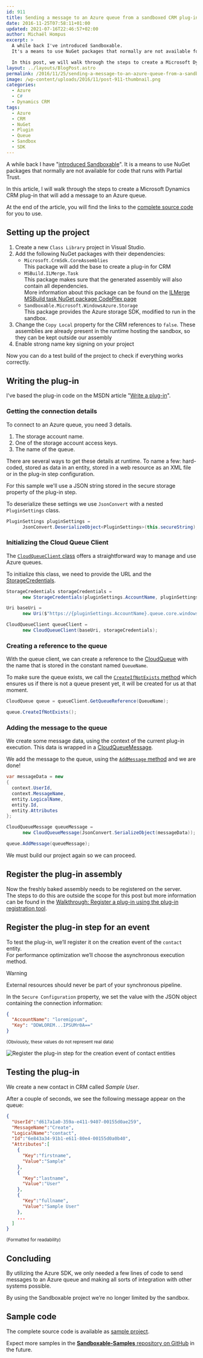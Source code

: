 ```yaml
---
id: 911
title: Sending a message to an Azure queue from a sandboxed CRM plug-in
date: 2016-11-25T07:58:11+01:00
updated: 2021-07-16T22:46:57+02:00
author: Michaël Hompus
excerpt: >
  A while back I've introduced Sandboxable.
  It's a means to use NuGet packages that normally are not available for code that runs with Partial Trust.

  In this post, we will walk through the steps to create a Microsoft Dynamics CRM plug-in that will add a message to an Azure queue.
layout: ../layouts/BlogPost.astro
permalink: /2016/11/25/sending-a-message-to-an-azure-queue-from-a-sandboxed-crm-plug-in/
image: /wp-content/uploads/2016/11/post-911-thumbnail.png
categories:
  - Azure
  - C#
  - Dynamics CRM
tags:
  - Azure
  - CRM
  - NuGet
  - Plugin
  - Queue
  - Sandbox
  - SDK
---
```


A while back I have "[introduced Sandboxable](/2016/07/13/introducing-sandboxable-use-your-favorite-azure-nuget-packages-in-a-sandbox-environment)".
It is a means to use NuGet packages that normally are not available for code that runs with Partial Trust.

In this article, I will walk through the steps to create a Microsoft Dynamics CRM plug-in that will add a message to an Azure queue.

<!--more-->

At the end of the article, you will find the links to the [complete source code](#sample-code) for you to use.

## Setting up the project

1. Create a new `Class Library` project in Visual Studio.
2. Add the following NuGet packages with their dependencies:
   - `Microsoft.CrmSdk.CoreAssemblies`  
      This package will add the base to create a plug-in for CRM
   - `MSBuild.ILMerge.Task`  
      This package makes sure that the generated assembly will also contain all dependencies.  
      More information about this package can be found on the [ILMerge MSBuild task NuGet package CodePlex page](https://web.archive.org/web/20200414123005/https://archive.codeplex.com/?p=ilmergemsbuild)
   - `Sandboxable.Microsoft.WindowsAzure.Storage`  
      This package provides the Azure storage SDK, modified to run in the sandbox.
3. Change the `Copy Local` property for the CRM references to `false`.
   These assemblies are already present in the runtime hosting the sandbox, so they can be kept outside our assembly
4. Enable strong name key signing on your project

Now you can do a test build of the project to check if everything works correctly.

## Writing the plug-in

I've based the plug-in code on the MSDN article "[Write a plug-in](<https://learn.microsoft.com/previous-versions/dynamicscrm-2016/developers-guide/gg328263(v=crm.8)>)".

### Getting the connection details

To connect to an Azure queue, you need 3 details.

1. The storage account name.
2. One of the storage account access keys.
3. The name of the queue.

There are several ways to get these details at runtime.
To name a few: hard-coded, stored as data in an entity,
stored in a web resource as an XML file or in the plug-in step configuration.

For this sample we'll use a JSON string stored in the secure storage property of the plug-in step.

To deserialize these settings we use `JsonConvert` with a nested `PluginSettings` class.

```csharp
PluginSettings pluginSettings =
      JsonConvert.DeserializeObject<PluginSettings>(this.secureString);
```

### Initializing the Cloud Queue Client

The [`CloudQueueClient` class](https://learn.microsoft.com/dotnet/api/microsoft.azure.storage.queue.cloudqueueclient?view=azure-dotnet-legacy) offers a straightforward way to manage and use Azure queues.

To initialize this class, we need to provide the URL and the [StorageCredentials](https://learn.microsoft.com/dotnet/api/microsoft.azure.storage.auth.storagecredentials?view=azure-dotnet-legacy).

```csharp
StorageCredentials storageCredentials =
      new StorageCredentials(pluginSettings.AccountName, pluginSettings.Key);

Uri baseUri =
      new Uri($"https://{pluginSettings.AccountName}.queue.core.windows.net");

CloudQueueClient queueClient =
      new CloudQueueClient(baseUri, storageCredentials);
```

### Creating a reference to the queue

With the queue client, we can create a reference to the [CloudQueue](https://learn.microsoft.com/dotnet/api/microsoft.azure.storage.queue.cloudqueue?view=azure-dotnet-legacy) with the name that is stored in the constant named `QueueName`.

To make sure the queue exists, we call the [`CreateIfNotExists` method](https://learn.microsoft.com/dotnet/api/microsoft.azure.storage.queue.cloudqueue.createifnotexists?view=azure-dotnet-legacy) which ensures us if there is not a queue present yet, it will be created for us at that moment.

```csharp
CloudQueue queue = queueClient.GetQueueReference(QueueName);

queue.CreateIfNotExists();
```

### Adding the message to the queue

We create some message data, using the context of the current plug-in execution.
This data is wrapped in a [CloudQueueMessage](https://learn.microsoft.com/dotnet/api/microsoft.azure.storage.queue.cloudqueuemessage?view=azure-dotnet-legacy).

We add the message to the queue,
using the [`AddMessage` method](https://learn.microsoft.com/dotnet/api/microsoft.azure.storage.queue.cloudqueue.addmessage?view=azure-dotnet-legacy) and we are done!

```csharp
var messageData = new
{
  context.UserId,
  context.MessageName,
  entity.LogicalName,
  entity.Id,
  entity.Attributes
};

CloudQueueMessage queueMessage =
      new CloudQueueMessage(JsonConvert.SerializeObject(messageData));

queue.AddMessage(queueMessage);
```

We must build our project again so we can proceed.

## Register the plug-in assembly

Now the freshly baked assembly needs to be registered on the server.  
The steps to do this are outside the scope for this post but more information can be found in the
[Walkthrough: Register a plug-in using the plug-in registration tool](<https://learn.microsoft.com/previous-versions/dynamicscrm-2016/developers-guide/gg309580(v=crm.8)>).

## Register the plug-in step for an event

To test the plug-in, we’ll register it on the creation event of the `contact` entity.  
For performance optimization we’ll choose the asynchronous execution method.

> [!WARNING]
> External resources should never be part of your synchronous pipeline.

In the `Secure Configuration` property, we set the value with the JSON object containing the connection information:

```json
{
  "AccountName": "loremipsum",
  "Key": "DDWLOREM...IPSUMr0A=="
}
```

<small>(Obviously, these values do not represent real data)</small>

![Register the plug-in step for the creation event of contact entities](/wp-content/uploads/2016/11/register-new-step.png)

## Testing the plug-in

We create a new contact in CRM called _Sample User_.

After a couple of seconds, we see the following message appear on the queue:

```json
{
  "UserId":"d617a1a0-359a-e411-9407-00155d0ae259",
  "MessageName":"Create",
  "LogicalName":"contact",
  "Id":"6e843a34-91b1-e611-80e4-00155d0a0b40",
  "Attributes":[
    {
      "Key":"firstname",
      "Value":"Sample"
    },
    {
      "Key":"lastname",
      "Value":"User"
    },
    {
      "Key":"fullname",
      "Value":"Sample User"
    },
    ...
  ]
}
```

<small>(Formatted for readability)</small>

## Concluding

By utilizing the Azure SDK, we only needed a few lines of code to send messages to an Azure queue and making all sorts of integration with other systems possible.

By using the Sandboxable project we’re no longer limited by the sandbox.

## Sample code

The complete source code is available as [sample project](https://github.com/Winvision/Sandboxable-Samples/tree/master/src/CrmQueue).

Expect more samples in the [**Sandboxable-Samples** repository on GitHub](https://github.com/Winvision/Sandboxable-Samples) in the future.
